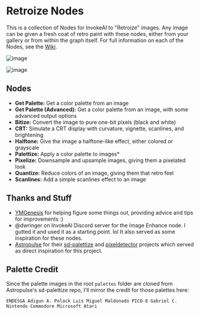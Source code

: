 # Retroize Nodes
This is a collection of Nodes for InvokeAI to "Retroize" images. Any image can be given a fresh coat of retro paint with these nodes, either from your gallery or from within the graph itself. For full information on each of the Nodes, see the [Wiki](https://github.com/Ar7ific1al/invokeai-retroizeinode/wiki).

![image](https://github.com/Ar7ific1al/invokeai-retroizeinode/assets/2306586/9d61bd5e-cd82-4d42-91eb-9b8564246f56)

![image](https://github.com/Ar7ific1al/invokeai-retroizeinode/assets/2306586/da1ec440-f325-4477-bdf7-003ddaef59ae)

## Nodes
- **Get Palette:** Get a color palette from an image
- **Get Palette (Advanced):** Get a color palette from an image, with some advanced output options
- **Bitize:** Convert the image to pure one-bit pixels (black and white)
- **CRT:** Simulate a CRT display with curvature, vignette, scanlines, and brightening
- **Halftone:** Give the image a halftone-like effect, either colored or grayscale
- **Palettize:** Apply a color palette to images*
- **Pixelize:** Downsample and upsample images, giving them a pixelated look
- **Quantize:** Reduce colors of an image, giving them that retro feel
- **Scanlines:** Add a simple scanlines effect to an image

## Thanks and Stuff
- [YMGenesis](https://github.com/ymgenesis) for helping figure some things out, providing advice and tips for improvements :)
- @dwringer on InvokeAI Discord server for the Image Enhance node. I gutted it and used it as a starting point. lol It also served as some inspiration for these nodes.
- [Astropulse](https://github.com/Astropulse) for their [sd-palettize](https://github.com/Astropulse/sd-palettize/tree/main) and [pixeldetector](https://github.com/Astropulse/pixeldetector) projects which served as direct inspiration for this project.

## Palette Credit
Since the palette images in the root `palettes` folder are cloned from Astropulse's sd-palettize repo, I'll mirror the credit for those palettes here:

`ENDESGA Adigun A. Polack Luis Miguel Maldonado PICO-8 Gabriel C. Nintendo Commodore Microsoft Atari`
